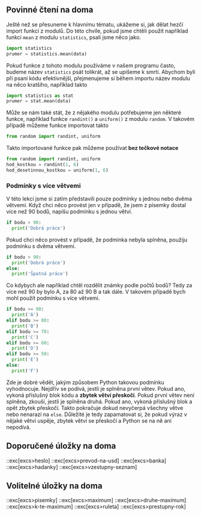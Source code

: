 ## Povinné čtení na doma

Ještě než se přesuneme k hlavnímu tématu, ukážeme si, jak dělat hezčí import funkcí z modulů. Do této chvíle, pokud jsme chtěli použít například funkci `mean` z modulu `statistics`, psali jsme něco jako.

```py
import statistics
prumer = statistics.mean(data)
```

Pokud funkce z tohoto modulu používáme v našem programu často, budeme název `statistics` psát tolikrát, až se upíšeme k smrti. Abychom byli při psaní kódu efektivnější, přejmenujeme si během importu název modulu na něco kratšího, například takto

```py
import statistics as stat
prumer = stat.mean(data)
```

Může se nám také stát, že z nějakého modulu potřebujeme jen některé funkce, například funkce `randint()` a `uniform()` z modulu `random`. V takovém případě můžeme funkce importovat takto

```py
from random import randint, uniform
```

Takto importované funkce pak můžeme používat **bez tečkové notace**

```py
from random import randint, uniform
hod_kostkou = randint(1, 6)
hod_desetinnou_kostkou = uniform(1, 6)
```

### Podmínky s více větvemi

V této lekci jsme si zatím představili pouze podmínky s jednou nebo dvěma větvemi. Když chci něco provést jen v případě, že jsem z písemky dostal více než 90 bodů, napíšu podmínku s jednou větví.

```py
if bodu > 90:
  print('Dobrá práce')
```

Pokud chci něco provést v případě, že podmínka nebyla splněna, použiju podmínku s dvěma větvemi.

```py
if bodu > 90:
  print('Dobrá práce')
else:
  print('Špatná práce')
```

Co kdybych ale například chtěl rozdělit známky podle počtů bodů? Tedy za více než 90 by bylo A, za 80 až 90 B a tak dále. V takovém případě bych mohl použít podmínku s více větvemi.

```py
if bodu >= 90:
  print('A')
elif bodu >= 80:
  print('B')
elif bodu >= 70:
  print('C')
elif bodu >= 60:
  print('D')
elif bodu >= 50:
  print('E')
else:
  print('F')
```

Zde je dobré vědět, jakým způsobem Python takovou podmínku vyhodnocuje. Nejdřív se podívá, jestli je splněna první větev. Pokud ano, vykoná příslušný blok kódu a **zbytek větví přeskočí**. Pokud první větev není splněna, zkouší, jestli je splněna druhá. Pokud ano, vykoná příslušný blok a opět zbytek přeskočí. Takto pokračuje dokud nevyčerpá všechny větve nebo nenarazí na `else`. Důležité je tedy zapamatovat si, že pokud výraz v nějaké větvi uspěje, zbytek větví se přeskočí a Python se na ně ani nepodívá.

## Doporučené úložky na doma
::exc[excs>heslo]
::exc[excs>prevod-na-usd]
::exc[excs>banka]
::exc[excs>hadanky]
::exc[excs>vzestupny-seznam]

## Volitelné úložky na doma
::exc[excs>pisemky]
::exc[excs>maximum]
::exc[excs>druhe-maximum]
::exc[excs>k-te-maximum]
::exc[excs>ruleta]
::exc[excs>prestupny-rok]
